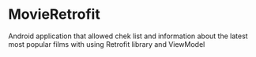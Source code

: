 # MovieRetrofit
Android application that allowed chek list and information about the latest most popular films 
with using Retrofit library and ViewModel
